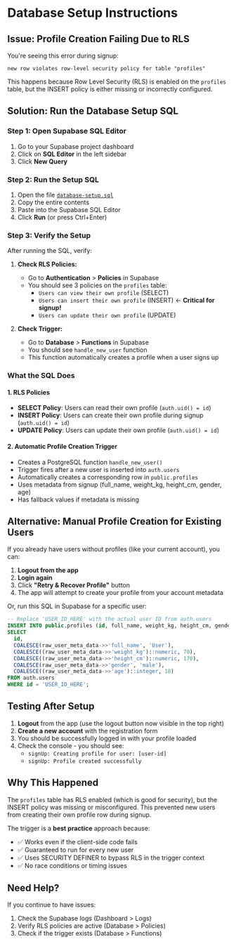 # Database Setup Instructions

## Issue: Profile Creation Failing Due to RLS

You're seeing this error during signup:
```
new row violates row-level security policy for table "profiles"
```

This happens because Row Level Security (RLS) is enabled on the `profiles` table, but the INSERT policy is either missing or incorrectly configured.

## Solution: Run the Database Setup SQL

### Step 1: Open Supabase SQL Editor

1. Go to your Supabase project dashboard
2. Click on **SQL Editor** in the left sidebar
3. Click **New Query**

### Step 2: Run the Setup SQL

1. Open the file [`database-setup.sql`](./database-setup.sql)
2. Copy the entire contents
3. Paste into the Supabase SQL Editor
4. Click **Run** (or press Ctrl+Enter)

### Step 3: Verify the Setup

After running the SQL, verify:

1. **Check RLS Policies:**
   - Go to **Authentication** > **Policies** in Supabase
   - You should see 3 policies on the `profiles` table:
     - `Users can view their own profile` (SELECT)
     - `Users can insert their own profile` (INSERT) ← **Critical for signup!**
     - `Users can update their own profile` (UPDATE)

2. **Check Trigger:**
   - Go to **Database** > **Functions** in Supabase
   - You should see `handle_new_user` function
   - This function automatically creates a profile when a user signs up

### What the SQL Does

#### 1. **RLS Policies**
- **SELECT Policy**: Users can read their own profile (`auth.uid() = id`)
- **INSERT Policy**: Users can create their own profile during signup (`auth.uid() = id`)
- **UPDATE Policy**: Users can update their own profile (`auth.uid() = id`)

#### 2. **Automatic Profile Creation Trigger**
- Creates a PostgreSQL function `handle_new_user()`
- Trigger fires after a new user is inserted into `auth.users`
- Automatically creates a corresponding row in `public.profiles`
- Uses metadata from signup (full_name, weight_kg, height_cm, gender, age)
- Has fallback values if metadata is missing

## Alternative: Manual Profile Creation for Existing Users

If you already have users without profiles (like your current account), you can:

1. **Logout from the app**
2. **Login again**
3. Click **"Retry & Recover Profile"** button
4. The app will attempt to create your profile from your account metadata

Or, run this SQL in Supabase for a specific user:

```sql
-- Replace 'USER_ID_HERE' with the actual user ID from auth.users
INSERT INTO public.profiles (id, full_name, weight_kg, height_cm, gender, age)
SELECT
  id,
  COALESCE(raw_user_meta_data->>'full_name', 'User'),
  COALESCE((raw_user_meta_data->>'weight_kg')::numeric, 70),
  COALESCE((raw_user_meta_data->>'height_cm')::numeric, 170),
  COALESCE(raw_user_meta_data->>'gender', 'male'),
  COALESCE((raw_user_meta_data->>'age')::integer, 18)
FROM auth.users
WHERE id = 'USER_ID_HERE';
```

## Testing After Setup

1. **Logout** from the app (use the logout button now visible in the top right)
2. **Create a new account** with the registration form
3. You should be successfully logged in with your profile loaded
4. Check the console - you should see:
   - `signUp: Creating profile for user: [user-id]`
   - `signUp: Profile created successfully`

## Why This Happened

The `profiles` table has RLS enabled (which is good for security), but the INSERT policy was missing or misconfigured. This prevented new users from creating their own profile row during signup.

The trigger is a **best practice** approach because:
- ✅ Works even if the client-side code fails
- ✅ Guaranteed to run for every new user
- ✅ Uses SECURITY DEFINER to bypass RLS in the trigger context
- ✅ No race conditions or timing issues

## Need Help?

If you continue to have issues:
1. Check the Supabase logs (Dashboard > Logs)
2. Verify RLS policies are active (Database > Policies)
3. Check if the trigger exists (Database > Functions)
